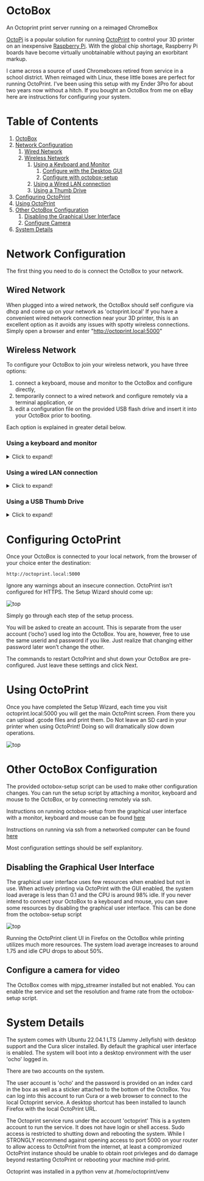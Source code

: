 
# OctoBox
An Octoprint print server running on a reimaged ChromeBox

[OctoPi](https://octoprint.org/download/#octopi) is a popular solution for running [OctoPrint](https://octoprint.org/) to control your 3D printer on an inexpensive [Raspberry Pi](https://www.raspberrypi.com/).  With the global chip shortage, Raspberry Pi boards have become virtually unobtainable without paying an exorbitant markup.

I came across a source of used Chromeboxes retired from service in a school district.  When reimaged with Linux, these little boxes are
perfect for running OctoPrint.  I've been using this setup with my Ender 3Pro for about two years now without a hitch.  If you bought
an OctoBox from me on eBay here are instructions for configuring your system.

# Table of Contents
1. [OctoBox](#OctoBox)
2. [Network Configuration](#network-configuration)
    1. [Wired Network](#wired-network)
    2. [Wireless Network](#wireless-network)
        1. [Using a Keyboard and Monitor](#using-a-keyboard-and-monitor)
           1. [Configure with the Desktop GUI](#configure-with-the-desktop-gui)
           2. [Configure with octobox-setup](#configure-with-octobox-setup)
        2. [Using a Wired LAN connection](#using-a-wired-lan-connection)
        3. [Using a Thumb Drive](#using-a-usb-thumb-drive)
3. [Configuring OctoPrint](#configuring-octoprint)
4. [Using OctoPrint](#using-octoprint)
5. [Other OctoBox Configuration](#other-octobox-configuration)
     1. [Disabling the Graphical User Interface](#disabling-the-graphical-user-interface)
     2. [Configure Camera](#configure-a-camera-for-video)
6. [System Details](#system-details)

# Network Configuration 

The first thing you need to do is connect the OctoBox to your network.

## Wired Network

When plugged into a wired network, the OctoBox should self configure via dhcp and come up on your network as 'octoprint.local'  If you have
a convenient wired network connection near your 3D printer, this is an excellent option as it avoids any issues with spotty wireless
connections.  Simply open a browser and enter "http://octoprint.local:5000"

## Wireless Network

To configure your OctoBox to join your wireless network, you have three options: 
1. connect a keyboard, mouse and monitor to the OctoBox and configure directly,
2. temporarily connect to a wired network and configure remotely via a terminal application, or 
3. edit a configuration file on the provided USB flash drive and insert it into your OctoBox prior to booting.

Each option is explained in greater detail below.

### Using a keyboard and monitor
<details>
  <summary>Click to expand!</summary>

If you have access to a keyboard, mouse and monitor this is probably the easiest and most foolproof method for configuring wireless.
Connect a monitor to either the HDMI or Displayport connection on the back of the OctoBox and plug in a USB keyboard and mouse to any
of the USB ports.  Power on the OctoBox.  It boots into a desktop environment already logged in as user 'ocho'.

From the desktop, there are two options for enabling wireless.

#### Configure with the Desktop GUI
<details>
  <summary>Click to expand!</summary>

From the desktop, click on the power button in the upper right hand corner:

![Desktop](screenshots/desktop.png)

Then expand the "Wi-Fi Not Connected" option and click on "Select Network"

![Select Network](screenshots/select-network.png)

This will bring up a new window where you can select your wireless network and enter the password.
</details>

#### Configure with octobox-setup

<details>
  <summary>Click to expand!</summary>
Alternately you can configure using the octobox-setup script from a terminal.  To open a terminal, click on
the terminal icon in the dock on the left hand side of the screen:

![Terminal](screenshots/terminal.png)

This will open a new terminal window.

In the terminal, type the command

```
sudo octobox-setup
```
and hit [enter]

You will be prompted for a password.  Use the password from the sticker on the bottom of the machine.

![sudo-password](screenshots/sudo-password.png)

This will run the octobox-setup script.

![setup main](screenshots/setup-main.png)

Navigate between options using arrow keys or the [tab] key.  Pressing [enter] will select the highlighted option.

To configure Wireless, highlight option "1 Configure Wireless" and press [enter]. The script will scan for available wireless
networks and list them in decreasing order fo signal strength.  Use the arrow or [tab] keys to select your wireless network and
press [enter].  

If your wireless network does not broadcast its SSID, highlight "Enter Manually" and press "enter"  You will be prompted to enter
the SSID of your network.

After selecting the network, you will be prompted to enter the passphrase.

</details>

</details>

### Using a wired LAN connection
<details>
  <summary>Click to expand!</summary>
You can configure wireless access without a terminal and keyboard by temporarily plugging your OctoBox into a wired ethernet connection and accessing it remotely.

For remote access, you will need an ssh client.  

#### Windows
For Windows, I recommend Putty.  You can install the latest Putty client from
[the official Putty download site](https://www.chiark.greenend.org.uk/~sgtatham/putty/latest.html) or from the [Microsoft Store](https://apps.microsoft.com/store/detail/putty/XPFNZKSKLBP7RJ).

Once installed, run Putty. Enter "octoprint.local" as in the "Host Name" input field and click on the "[Open]" button.  

![run putty](screenshots/putty-1.png)

This will bring up a new terminal window. Log in as user "ocho" using the password from the sticker on the bottom of the Octobox.

![login putty](screenshots/putty-2.png)

Once logged in, enter the command 

```
sudo octobox-setup
```

You will be prompted again for the password. It is the same one used to log in (found on the bottom of the OctoBox).  This will bring up the setup menu.

![login putty](screenshots/putty-3.png)

Select "1 Configure Wireless"  After a scan, a list of available wireless networks will be displayed (in decreasing order of signal
strength).  Use the arrow keys to select the wireless network you wish to connect to and click "[Enter]"  You will be prompted for the password.

If your wireless network is not configured to broadcast its SSID, select "Enter Manually" and enter both the SSID and Password.

#### Mac

Mac OS X includes a command-line SSH client as part of the operating system. To use it, goto Finder and selext "Go -> Utilities" from the top menu. Then look for Terminal.
Terminal can be used to get a local terminal window from which you can create SSH connections to remote servers.

Once you have the Terminal window open type 

```
ssh ocho@octoprint.local
```

into the terminal window.  Log in as user "ocho" using the password from the sticker on the bottom of the Octobox.

Once logged in, enter the command 

```
sudo octobox-setup
```

You will be prompted again for the password. It is the same one used to log in (found on the bottom of the OctoBox).  This will bring up the setup utility.

This will bring up the setup utility.  Select "1 Configure Wireless"  After a scan, a list of available wireless networks will be displayed (in decreasing order of signal
strength).  Use the arrow keys to select the wireless network you wish to connect to and click "[Enter]"  You will be prompted for the password.

If your wireless network is not configured to broadcast its SSID, select "Enter Manually" and enter both the SSID and Password.

</details>

### Using a USB Thumb Drive
<details>
  <summary>Click to expand!</summary>

The USB flash drive included with your system contains the file octobox-config.txt.  Insert the flash drive into your computer and edit octobox-config.txt with the
text editor of your choice.

```
# OctoBox startup configuration file
#
# Lines starting with a '#' are ignored
# Do not remove the '#-' line below!
#-

SSID=mySSID
password=mypassword
#desktop=disabled
```

replace the string 'mySSID' with the name of your wireless network, and 'mypassword' with the password.  Save the file, eject the flash drive and insert it in any USB port
on your OctoBox prior to powering on.  When the system boots, it scans for any attached USB drives (or an SD card) containing the file octobox-config.txt in the top level folder. If found, it applies the options specified in the configuration file.

A word about the config file format.  The config parser tries to be agnostic about line terminators.  You can edit the file with Windows, Linux or MacOS.  As a result,
it does NOT process the config file line-by-line.  If you have a '#' character followed by any amount of whitespace (including line terminators) preceding a config
setting, the config will be considered commented out!

```
# This comment block ends in a trailing '#'
# The SSID config will not be processed!
#

SSDI=myssid
password=mypassword
```
verses:

```
# This comment block has a character after the last '#'
# thus separating the comment from the next config line.
# The SSID config will be processed.
#-

SSDI=myssid
password=mypassword
```

</details>

# Configuring OctoPrint

Once your OctoBox is connected to your local network, from the browser of your choice enter the destination:

```
http://octoprint.local:5000
```

Ignore any warnings about an insecure connection.  OctoPrint isn’t configured for HTTPS.  The Setup Wizard should come up:

![top](screenshots/wizard.png)

Simply go through each step of the setup process.

You will be asked to create an account.  This is separate from the user account (‘ocho’) used log into the OctoBox.  You are, however, free to use the same userid and password if you like.  Just realize that changing either password later won’t change the other.

The commands to restart OctoPrint and shut down your OctoBox are pre-configured.  Just leave these settings and click Next.

# Using OctoPrint

Once you have completed the Setup Wizard, each time you visit octoprint.local:5000 you will get the main OctoPrint screen.  From there you can upload .gcode files and print them.  Do Not leave an SD card in your printer when using OctoPrint!  Doing so will dramatically slow down operations.

![top](screenshots/octoprint.png)

# Other OctoBox Configuration

The provided octobox-setup script can be used to make other configuration changes.  You can run the setup script by attaching a
monitor, keyboard and mouse to the OctoBox, or by connecting remotely via ssh.

Instructions on running octobox-setup from the graphical user interface with a monitor, keyboard and mouse can be found
[here](#OctoboxSetup)

Instructions on running via ssh from a networked computer can be found [here](#WiredLAN)

Most configuration settings should be self explanitory.

## Disabling the Graphical User Interface

The graphical user interface uses few resources when enabled but not in use.  When actively printing via OctoPrint with the GUI enabled, the system load
average is less than 0.1 and the CPU is around 98% idle. If you never intend to connect your OctoBox to a keyboard and mouse, you can save some
resources by disabling the graphical user interface. This can be done from the octobox-setup script

![top](screenshots/top.png)

Running the OctoPrint client UI in Firefox on the OctoBox while printing utilizes much more resources.  The system load average increases to around 1.75
and idle CPU drops to about 50%.

## Configure a camera for video

The OctoBox comes with mjpg_streamer installed but not enabled.  You can enable the service and set the resolution and frame rate
from the octobox-setup script.

# System Details

The system comes with Ubuntu 22.04.1 LTS (Jammy Jellyfish) with desktop support and the Cura slicer installed.  By default the graphical user interface is
enabled. The system will boot into a desktop environment with the user 'ocho' logged in.

There are two accounts on the system.

The user account is 'ocho' and the password is provided on an index card in the box as well as a sticker attached to the bottom of the OctoBox. You can log into this account to run Cura or a web browser to connect to the local Octoprint service.  A desktop shortcut has been installed to launch Firefox with the local OctoPrint URL.

The Octoprint service runs under the account 'octoprint'  This is a system account to run the service.  It does not have login or shell access. Sudo access is restricted
to shutting down and rebooting the system. While I STRONGLY recommend against opening access to port 5000 on your router to allow access to OctoPrint from the internet, at
least a compromized OctoPrint instance should be unable to obtain root privleges and do damage beyond restarting OctoPrint or rebooting your machine mid-print.

Octoprint was installed in a python venv at /home/octoprint/venv



